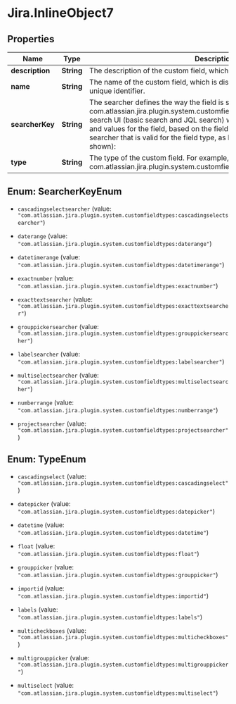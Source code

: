 # Jira.InlineObject7

## Properties

Name | Type | Description | Notes
------------ | ------------- | ------------- | -------------
**description** | **String** | The description of the custom field, which is displayed in the UI. | [optional] 
**name** | **String** | The name of the custom field, which is displayed in the UI. This is not the unique identifier. | [optional] 
**searcherKey** | **String** | The searcher defines the way the field is searched in Jira. For example, com.atlassian.jira.plugin.system.customfieldtypes:grouppickersearcher.The search UI (basic search and JQL search) will display different operations and values for the field, based on the field searcher. You must specify a searcher that is valid for the field type, as listed below (abbreviated values shown): | [optional] 
**type** | **String** | The type of the custom field. For example, com.atlassian.jira.plugin.system.customfieldtypes:grouppicker. | [optional] 



## Enum: SearcherKeyEnum


* `cascadingselectsearcher` (value: `"com.atlassian.jira.plugin.system.customfieldtypes:cascadingselectsearcher"`)

* `daterange` (value: `"com.atlassian.jira.plugin.system.customfieldtypes:daterange"`)

* `datetimerange` (value: `"com.atlassian.jira.plugin.system.customfieldtypes:datetimerange"`)

* `exactnumber` (value: `"com.atlassian.jira.plugin.system.customfieldtypes:exactnumber"`)

* `exacttextsearcher` (value: `"com.atlassian.jira.plugin.system.customfieldtypes:exacttextsearcher"`)

* `grouppickersearcher` (value: `"com.atlassian.jira.plugin.system.customfieldtypes:grouppickersearcher"`)

* `labelsearcher` (value: `"com.atlassian.jira.plugin.system.customfieldtypes:labelsearcher"`)

* `multiselectsearcher` (value: `"com.atlassian.jira.plugin.system.customfieldtypes:multiselectsearcher"`)

* `numberrange` (value: `"com.atlassian.jira.plugin.system.customfieldtypes:numberrange"`)

* `projectsearcher` (value: `"com.atlassian.jira.plugin.system.customfieldtypes:projectsearcher"`)





## Enum: TypeEnum


* `cascadingselect` (value: `"com.atlassian.jira.plugin.system.customfieldtypes:cascadingselect"`)

* `datepicker` (value: `"com.atlassian.jira.plugin.system.customfieldtypes:datepicker"`)

* `datetime` (value: `"com.atlassian.jira.plugin.system.customfieldtypes:datetime"`)

* `float` (value: `"com.atlassian.jira.plugin.system.customfieldtypes:float"`)

* `grouppicker` (value: `"com.atlassian.jira.plugin.system.customfieldtypes:grouppicker"`)

* `importid` (value: `"com.atlassian.jira.plugin.system.customfieldtypes:importid"`)

* `labels` (value: `"com.atlassian.jira.plugin.system.customfieldtypes:labels"`)

* `multicheckboxes` (value: `"com.atlassian.jira.plugin.system.customfieldtypes:multicheckboxes"`)

* `multigrouppicker` (value: `"com.atlassian.jira.plugin.system.customfieldtypes:multigrouppicker"`)

* `multiselect` (value: `"com.atlassian.jira.plugin.system.customfieldtypes:multiselect"`)




